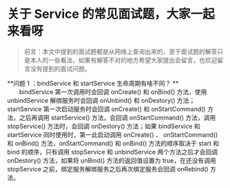 # 关于 Service 的常见面试题，大家一起来看呀

> 前言：本文中提到的面试题都是从网络上查询出来的，至于面试题的解答只是本人的一些看法，如果有解答不对的地方希望大家提出会留言，也欢迎留言没有提到的面试问题。

**问题 1 ：bindService 和 startService 生命周期有啥不同？ **
　　bindService 第一次调用时会回调 onCreate() 和 onBind() 方法，使用 unbindService 解绑服务时会回调 onUnbind() 和 onDestory() 方法；startService 第一次启动服务时会回调 onCreate() 和 onStartCommand() 方法，之后再调用 startService() 方法，会回调 onStartCommand() 方法，调用 stopService() 方法时，会回调 onDestory() 方法；如果 bindService 和 startService 同时使用时，第一此启动调用 onCreate() 、 onStartCommand() 和 onBind() 方法，onStartCommand() 和 onBind() 方法的顺序取决于 start 和 bind 的顺序，只有调用 stopService 和 unbindService 两个方法之后才会回调 onDestory() 方法，如果将 unBind() 方法的返回值设置为 true，在还没有调用stopService 之前，绑定服务解绑服务之后再次绑定服务会回调 onRebind() 方法。